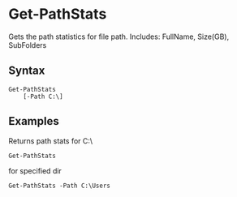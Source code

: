 # Get-PathStats

Gets the path statistics for file path. Includes: FullName, Size(GB), SubFolders

## Syntax
```
Get-PathStats
    [-Path C:\]
```

## Examples

Returns path stats for C:\
```
Get-PathStats
```

for specified dir
```
Get-PathStats -Path C:\Users
```
